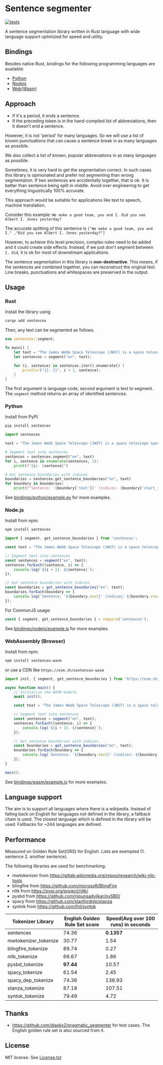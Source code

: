 # Sentence segmenter

[![tests](https://github.com/wikimedia/sentencex/actions/workflows/rust.yml/badge.svg)](https://github.com/wikimedia/sentencex/actions/workflows/node.yml)

A sentence segmentation library written in Rust language with wide language support optimized for speed and utility.

## Bindings

Besides native Rust, bindings for the following programming languages are available:

* [Python](https://pypi.org/project/sentencex/)
* [Nodejs](https://www.npmjs.com/package/sentencex)
* [Web(Wasm)](https://www.npmjs.com/package/sentencex-wasm)

## Approach

- If it's a period, it ends a sentence.
- If the preceding token is in the hand-compiled list of abbreviations, then it doesn't end a sentence.

However, it is not 'period' for many languages. So we will use a list of known punctuations that can cause a sentence break in as many languages as possible.

We also collect a list of known, popular abbreviations in as many languages as possible.

Sometimes, it is very hard to get the segmentation correct. In such cases this library is opinionated and prefer not segmenting than wrong segmentation. If two sentences are accidentally together, that is ok. It is better than sentence being split in middle.
Avoid over engineering to get everything linguistically 100% accurate.

This approach would be suitable for applications like text to speech, machine translation.

Consider this example: `We make a good team, you and I. Did you see Albert I. Jones yesterday?`

The accurate splitting of this sentence is
`["We make a good team, you and I." ,"Did you see Albert I. Jones yesterday?"]`

However, to achieve this level precision, complex rules need to be added and it could create side effects. Instead, if we just don't segment between `I. Did`, it is ok for most of downstream applications.

The sentence segmentation in this library is **non-destructive**. This means, if the sentences are combined together, you can reconstruct the original text. Line breaks, punctuations and whitespaces are preserved in the output.

## Usage

### Rust

Install the library using

```bash
cargo add sentencex
```

Then, any text can be segmented as follows.

```rust
use sentencex::segment;

fn main() {
    let text = "The James Webb Space Telescope (JWST) is a space telescope specifically designed to conduct infrared astronomy. The U.S. National Aeronautics and Space Administration (NASA) led Webb's design and development.";
    let sentences = segment("en", text);

    for (i, sentence) in sentences.iter().enumerate() {
        println!("{}. {}", i + 1, sentence);
    }
}
```

The first argument is language code, second argument is text to segment. The `segment` method returns an array of identified sentences.

### Python

Install from PyPI:

```bash
pip install sentencex
```

```python
import sentencex

text = "The James Webb Space Telescope (JWST) is a space telescope specifically designed to conduct infrared astronomy. The U.S. National Aeronautics and Space Administration (NASA) led Webb's design and development."

# Segment text into sentences
sentences = sentencex.segment("en", text)
for i, sentence in enumerate(sentences, 1):
    print(f"{i}. {sentence}")

# Get sentence boundaries with indices
boundaries = sentencex.get_sentence_boundaries("en", text)
for boundary in boundaries:
    print(f"Sentence: '{boundary['text']}' (indices: {boundary['start_index']}-{boundary['end_index']})")
```

See [bindings/python/example.py](bindings/python/example.py) for more examples.

### Node.js

Install from npm:

```bash
npm install sentencex
```

```javascript
import { segment, get_sentence_boundaries } from 'sentencex';

const text = "The James Webb Space Telescope (JWST) is a space telescope specifically designed to conduct infrared astronomy. The U.S. National Aeronautics and Space Administration (NASA) led Webb's design and development.";

// Segment text into sentences
const sentences = segment("en", text);
sentences.forEach((sentence, i) => {
    console.log(`${i + 1}. ${sentence}`);
});

// Get sentence boundaries with indices
const boundaries = get_sentence_boundaries("en", text);
boundaries.forEach(boundary => {
    console.log(`Sentence: '${boundary.text}' (indices: ${boundary.start_index}-${boundary.end_index})`);
});
```

For CommonJS usage:

```javascript
const { segment, get_sentence_boundaries } = require('sentencex');
```

See [bindings/nodejs/example.js](bindings/nodejs/example.js) for more examples.

### WebAssembly (Browser)

Install from npm:

```bash
npm install sentencex-wasm
```

or use a CDN like `https://esm.sh/sentencex-wasm`

```javascript
import init, { segment, get_sentence_boundaries } from 'https://esm.sh/sentencex-wasm;

async function main() {
    // Initialize the WASM module
    await init();

    const text = "The James Webb Space Telescope (JWST) is a space telescope specifically designed to conduct infrared astronomy. The U.S. National Aeronautics and Space Administration (NASA) led Webb's design and development.";

    // Segment text into sentences
    const sentences = segment("en", text);
    sentences.forEach((sentence, i) => {
        console.log(`${i + 1}. ${sentence}`);
    });

    // Get sentence boundaries with indices
    const boundaries = get_sentence_boundaries("en", text);
    boundaries.forEach(boundary => {
        console.log(`Sentence: '${boundary.text}' (indices: ${boundary.start_index}-${boundary.end_index})`);
    });
}

main();
```

See [bindings/wasm/example.js](bindings/wasm/example.js) for more examples.

## Language support

The aim is to support all languages where there is a wikipedia. Instead of falling back on English for languages not defined in the library, a fallback chain is used. The closest language which is defined in the library will be used. Fallbacks for ~244 languages are defined.

## Performance

Measured on Golden Rule Set(GRS) for English. Lists are exempted (1. sentence 2. another sentence).

The following libraries are used for benchmarking:

- mwtokenizer from <https://gitlab.wikimedia.org/repos/research/wiki-nlp-tools>
- blingfire from <https://github.com/microsoft/BlingFire>
- nltk from <https://pypi.org/project/nltk/>
- pysbd from <https://github.com/nipunsadvilkar/pySBD/>
- spacy from <https://github.com/stanfordnlp/stanza>
- syntok from <https://github.com/fnl/syntok>

| Tokenizer Library    | English Golden Rule Set score | Speed(Avg over 100 runs) in seconds |
| -------------------- | ----------------------------- | ----------------------------------- |
| sentencex            | 74.36                         | **0.1357**                          |
| mwtokenizer_tokenize | 30.77                         | 1.54                                |
| blingfire_tokenize   | 89.74                         | 0.27                                |
| nltk_tokenize        | 66.67                         | 1.86                                |
| pysbd_tokenize       | **97.44**                     | 10.57                               |
| spacy_tokenize       | 61.54                         | 2.45                                |
| spacy_dep_tokenize   | 74.36                         | 138.93                              |
| stanza_tokenize      | 87.18                         | 107.51                              |
| syntok_tokenize      | 79.49                         | 4.72                                |

## Thanks

- <https://github.com/diasks2/pragmatic_segmenter> for test cases. The English golden rule set is also sourced from it.

## License

MIT license. See [License.txt](./LICENSE)
